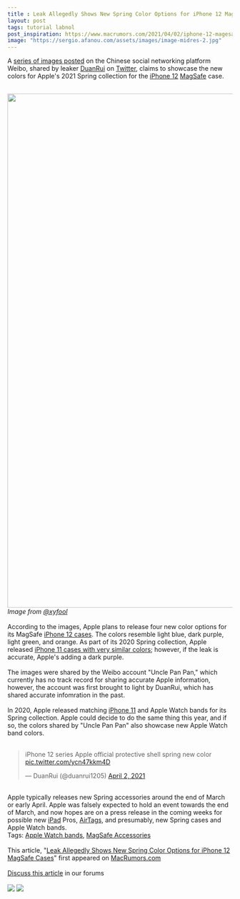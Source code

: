 ```yaml
---
title : Leak Allegedly Shows New Spring Color Options for iPhone 12 MagSafe Cases
layout: post
tags: tutorial labnol
post_inspiration: https://www.macrumors.com/2021/04/02/iphone-12-magesafe-case-spring-colors/
image: "https://sergio.afanou.com/assets/images/image-midres-2.jpg"
---
```


A <a href="https://weibo.com/5367283758/K92J1wFT6">series of images posted</a> on the Chinese social networking platform Weibo, shared by leaker <a href="https://www.macrumors.com/guide/duanrui/">DuanRui</a> on <a href="https://twitter.com/duanrui1205/status/1377888170931458052?s=20">Twitter</a>, claims to showcase the new colors for Apple's 2021 Spring collection for the <a href="https://www.macrumors.com/roundup/iphone-12/">iPhone 12</a> <a href="https://www.macrumors.com/guide/magsafe-battery-pack/">MagSafe</a> case.
<br/>

<br/>
<img src="https://images.macrumors.com/article-new/2021/04/Ex-AMfnVoAQ-qEl.jpeg" alt="" width="2048" height="1152" class="alignnone size-full wp-image-792114" /><div class="center-wrap"><em>Image from <a href="https://weibo.com/1622492772/K924RC8nM">@xyfool</a></em></div>
<br/>
According to the images, Apple plans to release four new color options for its &zwnj;MagSafe&zwnj; <a href="https://www.macrumors.com/guide/iphone-12-cases/">iPhone 12 cases</a>. The colors resemble light blue, dark purple, light green, and orange. As part of its 2020 Spring collection, Apple released <a href="https://www.macrumors.com/2020/03/18/apple-cases-spring-color-options/">iPhone 11 cases with very similar colors</a>; however, if the leak is accurate, Apple's adding a dark purple.
<br/>

<br/>
The images were shared by the Weibo account "Uncle Pan Pan," which currently has no track record for sharing accurate Apple information, however, the account was first brought to light by &zwnj;DuanRui&zwnj;, which has shared accurate infomration in the past.
<br/>

<br/>
In 2020, Apple released matching <a href="https://www.macrumors.com/roundup/iphone-11/">iPhone 11</a> and Apple Watch bands for its Spring collection. Apple could decide to do the same thing this year, and if so, the colors shared by "Uncle Pan Pan" also showcase new Apple Watch band colors. 
<br/>

<br/>
<div class="center-wrap"><blockquote class="twitter-tweet"><p lang="en" dir="ltr">&zwnj;iPhone 12&zwnj; series Apple official protective shell spring new color <a href="https://t.co/ycn47kkm4D">pic.twitter.com/ycn47kkm4D</a></p>&mdash; &zwnj;DuanRui&zwnj; (@duanrui1205) <a href="https://twitter.com/duanrui1205/status/1377888170931458052?ref_src=twsrc%5Etfw">April 2, 2021</a></blockquote> <script async src="https://platform.twitter.com/widgets.js" charset="utf-8"></script></div>
<br/>
Apple typically releases new Spring accessories around the end of March or early April. Apple was falsely expected to hold an event towards the end of March, and now hopes are on a press release in the coming weeks for possible new <a href="https://www.macrumors.com/roundup/ipad/">iPad</a> Pros, <a href="https://www.macrumors.com/guide/airtags/">AirTags</a>, and presumably, new Spring cases and Apple Watch bands. <div class="linkback">Tags: <a href="https://www.macrumors.com/guide/apple-watch-bands/">Apple Watch bands</a>, <a href="https://www.macrumors.com/guide/magsafe-accessories/">MagSafe Accessories</a></div><br/>This article, &quot;<a href="https://www.macrumors.com/2021/04/02/iphone-12-magesafe-case-spring-colors/">Leak Allegedly Shows New Spring Color Options for iPhone 12 MagSafe Cases</a>&quot; first appeared on <a href="https://www.macrumors.com">MacRumors.com</a><br/><br/><a href="https://forums.macrumors.com/threads/leak-allegedly-shows-new-spring-color-options-for-iphone-12-magsafe-cases.2290384/">Discuss this article</a> in our forums<br/><br/><div class="feedflare">
<a href="http://feeds.macrumors.com/~ff/MacRumors-All?a=ppDog8uZswU:pKFLUtD-Vvk:6W8y8wAjSf4"><img src="http://feeds.feedburner.com/~ff/MacRumors-All?d=6W8y8wAjSf4" border="0"></img></a> <a href="http://feeds.macrumors.com/~ff/MacRumors-All?a=ppDog8uZswU:pKFLUtD-Vvk:qj6IDK7rITs"><img src="http://feeds.feedburner.com/~ff/MacRumors-All?d=qj6IDK7rITs" border="0"></img></a>
</div><img src="http://feeds.feedburner.com/~r/MacRumors-All/~4/ppDog8uZswU" height="1" width="1" alt=""/>